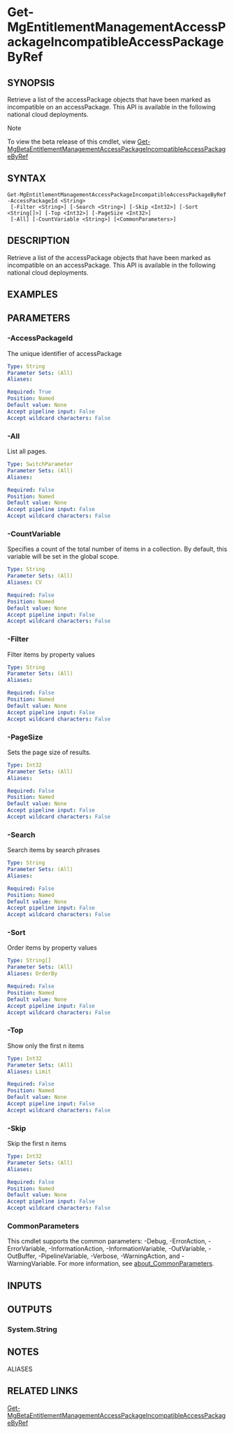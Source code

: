 ﻿---
external help file: Microsoft.Graph.Identity.Governance-help.xml
Module Name: Microsoft.Graph.Identity.Governance
ms.prod: governance
online version: https://learn.microsoft.com/powershell/module/microsoft.graph.identity.governance/get-mgentitlementmanagementaccesspackageincompatibleaccesspackagebyref
schema: 2.0.0
---

# Get-MgEntitlementManagementAccessPackageIncompatibleAccessPackageByRef

## SYNOPSIS
Retrieve a list of the accessPackage objects that have been marked as incompatible on an accessPackage.
 This API is available in the following national cloud deployments.

> [!NOTE]
> To view the beta release of this cmdlet, view [Get-MgBetaEntitlementManagementAccessPackageIncompatibleAccessPackageByRef](/powershell/module/Microsoft.Graph.Beta.Identity.Governance/Get-MgBetaEntitlementManagementAccessPackageIncompatibleAccessPackageByRef?view=graph-powershell-beta)

## SYNTAX

```
Get-MgEntitlementManagementAccessPackageIncompatibleAccessPackageByRef -AccessPackageId <String>
 [-Filter <String>] [-Search <String>] [-Skip <Int32>] [-Sort <String[]>] [-Top <Int32>] [-PageSize <Int32>]
 [-All] [-CountVariable <String>] [<CommonParameters>]
```

## DESCRIPTION
Retrieve a list of the accessPackage objects that have been marked as incompatible on an accessPackage.
 This API is available in the following national cloud deployments.

## EXAMPLES

## PARAMETERS

### -AccessPackageId
The unique identifier of accessPackage

```yaml
Type: String
Parameter Sets: (All)
Aliases:

Required: True
Position: Named
Default value: None
Accept pipeline input: False
Accept wildcard characters: False
```

### -All
List all pages.

```yaml
Type: SwitchParameter
Parameter Sets: (All)
Aliases:

Required: False
Position: Named
Default value: None
Accept pipeline input: False
Accept wildcard characters: False
```

### -CountVariable
Specifies a count of the total number of items in a collection.
By default, this variable will be set in the global scope.

```yaml
Type: String
Parameter Sets: (All)
Aliases: CV

Required: False
Position: Named
Default value: None
Accept pipeline input: False
Accept wildcard characters: False
```

### -Filter
Filter items by property values

```yaml
Type: String
Parameter Sets: (All)
Aliases:

Required: False
Position: Named
Default value: None
Accept pipeline input: False
Accept wildcard characters: False
```

### -PageSize
Sets the page size of results.

```yaml
Type: Int32
Parameter Sets: (All)
Aliases:

Required: False
Position: Named
Default value: None
Accept pipeline input: False
Accept wildcard characters: False
```

### -Search
Search items by search phrases

```yaml
Type: String
Parameter Sets: (All)
Aliases:

Required: False
Position: Named
Default value: None
Accept pipeline input: False
Accept wildcard characters: False
```

### -Sort
Order items by property values

```yaml
Type: String[]
Parameter Sets: (All)
Aliases: OrderBy

Required: False
Position: Named
Default value: None
Accept pipeline input: False
Accept wildcard characters: False
```

### -Top
Show only the first n items

```yaml
Type: Int32
Parameter Sets: (All)
Aliases: Limit

Required: False
Position: Named
Default value: None
Accept pipeline input: False
Accept wildcard characters: False
```

### -Skip
Skip the first n items

```yaml
Type: Int32
Parameter Sets: (All)
Aliases:

Required: False
Position: Named
Default value: None
Accept pipeline input: False
Accept wildcard characters: False
```

### CommonParameters
This cmdlet supports the common parameters: -Debug, -ErrorAction, -ErrorVariable, -InformationAction, -InformationVariable, -OutVariable, -OutBuffer, -PipelineVariable, -Verbose, -WarningAction, and -WarningVariable. For more information, see [about_CommonParameters](http://go.microsoft.com/fwlink/?LinkID=113216).

## INPUTS

## OUTPUTS

### System.String
## NOTES

ALIASES

## RELATED LINKS

[Get-MgBetaEntitlementManagementAccessPackageIncompatibleAccessPackageByRef](/powershell/module/Microsoft.Graph.Beta.Identity.Governance/Get-MgBetaEntitlementManagementAccessPackageIncompatibleAccessPackageByRef?view=graph-powershell-beta)
